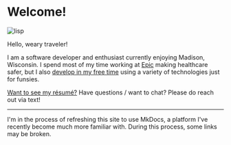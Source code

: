 # Welcome!

![lisp][lisp-creature]

Hello, weary traveler!

I am a software developer and enthusiast currently enjoying Madison,
Wisconsin. I spend most of my time working at [Epic][epic] making
healthcare safer, but I also [develop in my free time][github] using a
variety of technologies just for funsies.

[Want to see my résumé?](/resume--allred-sean.pdf) Have questions /
want to chat? Please do reach out via text!

---

I'm in the process of refreshing this site to use MkDocs, a platform
I've recently become much more familiar with. During this process,
some links may be broken.

[epic]: //www.epic.com/
[github]: //github.com/vermiculus
[lisp-creature]: https://cdn.rawgit.com/serialhex/language-common-lisp/eaae981b68cff11951f296174f1248f03c7e1083/lisplogo_alien.svg
